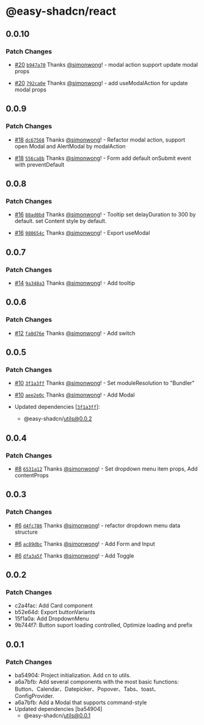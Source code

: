 # @easy-shadcn/react

## 0.0.10

### Patch Changes

- [#20](https://github.com/simonwong/easy-shadcn/pull/20) [`b947a70`](https://github.com/simonwong/easy-shadcn/commit/b947a707a2644ace5e88481bba0f6d54914a90c4) Thanks [@simonwong](https://github.com/simonwong)! - modal action support update modal props

- [#20](https://github.com/simonwong/easy-shadcn/pull/20) [`792ca0e`](https://github.com/simonwong/easy-shadcn/commit/792ca0ecf7ba10d3a30b21429cc9d2c44257b10d) Thanks [@simonwong](https://github.com/simonwong)! - add useModalAction for update modal props

## 0.0.9

### Patch Changes

- [#18](https://github.com/simonwong/easy-shadcn/pull/18) [`dc67568`](https://github.com/simonwong/easy-shadcn/commit/dc675682403ad9c5d5abb356bc56d096c8d8feae) Thanks [@simonwong](https://github.com/simonwong)! - Refactor modal action, support open Modal and AlertModal by modalAction

- [#18](https://github.com/simonwong/easy-shadcn/pull/18) [`556ca8b`](https://github.com/simonwong/easy-shadcn/commit/556ca8b05229352212217015c3987c0e1046c004) Thanks [@simonwong](https://github.com/simonwong)! - Form add default onSubmit event with preventDefault

## 0.0.8

### Patch Changes

- [#16](https://github.com/simonwong/easy-shadcn/pull/16) [`88ad0bd`](https://github.com/simonwong/easy-shadcn/commit/88ad0bd08f4981d6221225af18675864c7c965aa) Thanks [@simonwong](https://github.com/simonwong)! - Tooltip set delayDuration to 300 by default. set Content style by default.

- [#16](https://github.com/simonwong/easy-shadcn/pull/16) [`980654c`](https://github.com/simonwong/easy-shadcn/commit/980654c679d36bb48c3a4961cb104912cb940970) Thanks [@simonwong](https://github.com/simonwong)! - Export useModal

## 0.0.7

### Patch Changes

- [#14](https://github.com/simonwong/easy-shadcn/pull/14) [`9a348a3`](https://github.com/simonwong/easy-shadcn/commit/9a348a3c05735a7315694570f4878243205a7f55) Thanks [@simonwong](https://github.com/simonwong)! - Add tooltip

## 0.0.6

### Patch Changes

- [#12](https://github.com/simonwong/easy-shadcn/pull/12) [`fa0d76e`](https://github.com/simonwong/easy-shadcn/commit/fa0d76e70439edcac69969dc0a6e68285f7895cf) Thanks [@simonwong](https://github.com/simonwong)! - Add switch

## 0.0.5

### Patch Changes

- [#10](https://github.com/simonwong/easy-shadcn/pull/10) [`3f1a3ff`](https://github.com/simonwong/easy-shadcn/commit/3f1a3ff9477482e437a3e9e7c13ffe51b663e3e5) Thanks [@simonwong](https://github.com/simonwong)! - Set moduleResolution to "Bundler"

- [#10](https://github.com/simonwong/easy-shadcn/pull/10) [`aee2e0c`](https://github.com/simonwong/easy-shadcn/commit/aee2e0ca9222cb74c9612bbe46e5fc6e84d2f2b5) Thanks [@simonwong](https://github.com/simonwong)! - Add Modal

- Updated dependencies [[`3f1a3ff`](https://github.com/simonwong/easy-shadcn/commit/3f1a3ff9477482e437a3e9e7c13ffe51b663e3e5)]:
  - @easy-shadcn/utils@0.0.2

## 0.0.4

### Patch Changes

- [#8](https://github.com/simonwong/easy-shadcn/pull/8) [`6531a12`](https://github.com/simonwong/easy-shadcn/commit/6531a126387179a0f6fb5955f7eead297bc77077) Thanks [@simonwong](https://github.com/simonwong)! - Set dropdown menu item props, Add contentProps

## 0.0.3

### Patch Changes

- [#6](https://github.com/simonwong/easy-shadcn/pull/6) [`d4fc786`](https://github.com/simonwong/easy-shadcn/commit/d4fc786ae90ab9c84acc2d4add92c9367b4953c3) Thanks [@simonwong](https://github.com/simonwong)! - refactor dropdown menu data structure

- [#6](https://github.com/simonwong/easy-shadcn/pull/6) [`ac89dbc`](https://github.com/simonwong/easy-shadcn/commit/ac89dbca963ccb18b021a42c1ae83dfda939c805) Thanks [@simonwong](https://github.com/simonwong)! - Add Form and Input

- [#6](https://github.com/simonwong/easy-shadcn/pull/6) [`dfa3a5f`](https://github.com/simonwong/easy-shadcn/commit/dfa3a5f62477d21bc40b694c353c92736c80d665) Thanks [@simonwong](https://github.com/simonwong)! - Add Toggle

## 0.0.2

### Patch Changes

- c2a4fac: Add Card component
- b52e64d: Export buttonVariants
- 15f1a0a: Add DropdownMenu
- 9b744f7: Button suport loading controlled, Optimize loading and prefix

## 0.0.1

### Patch Changes

- ba54904: Project initialization. Add cn to utils.
- a6a7bfb: Add several components with the most basic functions: Button、Calendar、Datepicker、Popover、Tabs、toast、ConfigProvider.
- a6a7bfb: Add a Modal that supports command-style
- Updated dependencies [ba54904]
  - @easy-shadcn/utils@0.0.1
